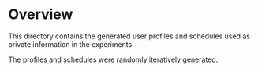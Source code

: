 # Overview
This directory contains the generated user profiles and schedules used as private information in the experiments.

The profiles and schedules were randomly iteratively generated.
